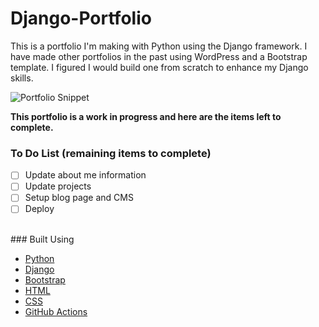# Django-Portfolio

This is a portfolio I'm making with Python using the Django framework. I have made other portfolios in the past using WordPress and a Bootstrap template. I figured I would build one from scratch to enhance my Django skills. <br />

![Portfolio Snippet](https://i.imgur.com/T48CWPF.png)
<br />

**This portfolio is a work in progress and here are the items left to complete.**
<br />
### To Do List (remaining items to complete)
- [ ] Update about me information
- [ ] Update projects
- [ ] Setup blog page and CMS
- [ ] Deploy
<br />
### Built Using

* [Python](https://www.python.org)
* [Django](https://www.djangoproject.com/)
* [Bootstrap](https://getbootstrap.com)
* [HTML](https://www.w3.org/html/)
* [CSS](https://www.w3schools.com/css/)
* [GitHub Actions](https://docs.github.com/en/actions)
